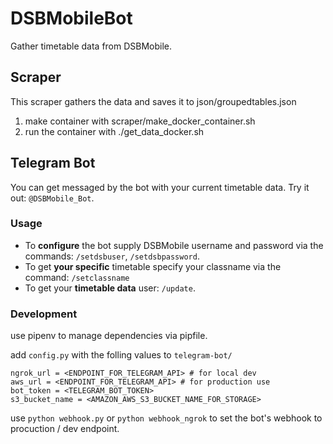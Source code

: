 # DSBMobileBot
Gather timetable data from DSBMobile.

## Scraper
This scraper gathers the data and saves it to json/groupedtables.json
1. make container with scraper/make_docker_container.sh 
2. run the container with ./get_data_docker.sh

## Telegram Bot
You can get messaged by the bot with your current timetable data. Try it out: `@DSBMobile_Bot`.

### Usage
- To **configure** the bot supply DSBMobile username and password via the commands: `/setdsbuser`, `/setdsbpassword`.
- To get **your specific** timetable specify your classname via the command: `/setclassname`
- To get your **timetable data** user: `/update`.

### Development
use pipenv to manage dependencies via pipfile.

add `config.py` with the folling values to `telegram-bot/`
```
ngrok_url = <ENDPOINT_FOR_TELEGRAM_API> # for local dev
aws_url = <ENDPOINT_FOR_TELEGRAM_API> # for production use
bot_token = <TELEGRAM_BOT_TOKEN>
s3_bucket_name = <AMAZON_AWS_S3_BUCKET_NAME_FOR_STORAGE>
```
use `python webhook.py` or `python webhook_ngrok` to set the bot's webhook to procuction / dev endpoint.
